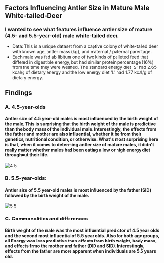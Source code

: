 ## Factors Influencing Antler Size in Mature Male White-tailed-Deer
### I wanted to see what features influence antler size of mature (4.5- and 5.5-year-old) male white-tailed deer.
* Data: This is a unique dataset from a captive colony of white-tailed deer with known age, antler mass (kg), and maternal / paternal parentage.
* Each male was fed ab libitum one of two kinds of pelleted feed that differed in digestible energy, but had similar protein percentage (16%) from the time they were weaned. The standard energy diet 'S' had 2.65 kcal/g of dietary energy and the low energy diet 'L' had 1.77 kcal/g of dietary energy.
## Findings
### A. 4.5-year-olds
#### Antler size of 4.5 year-old males is most influenced by the birth weight of the male.  This is surprising that the birth weight of the male is predictive than the body mass of the individual male.  Interestingly, the effects from the father and mother are also influential, whether it be from their genetics, nutritional condition, or otherwise.  What's most surprising here is that, when it comes to determing antler size of mature males, it didn't really matter whether males had been eating a low or high energy diet throughout their life.  

![4 5](https://user-images.githubusercontent.com/95881308/173692165-cfd22a23-6c83-40ec-9baf-d2a59f30e81e.jpg)

### B. 5.5-year-olds: 
#### Antler size of 5.5 year-old males is most influenced by the father (SID) followed by the birth weight of the male.

![5 5](https://user-images.githubusercontent.com/95881308/173692203-97f90e8e-621f-4312-878f-1b0113dad50d.jpg)

### C. Commonalities and differences
#### Birth weight of the male was the most influential predictor of 4.5 year olds and the second most influential of 5.5 year olds.  Also for both age groups, all Energy was less predictive than effects from birth weight, body mass, and effects frmo the mother and father (DID and SID). Interestingly, effects from the father are more apparent when individuals are 5.5 years old. 
